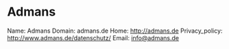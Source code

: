 
# Admans

Name: Admans
Domain: admans.de
Home: http://admans.de
Privacy_policy: http://www.admans.de/datenschutz/
Email: info@admans.de
